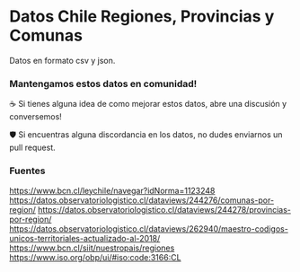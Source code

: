 # Datos Chile Regiones, Provincias y Comunas

Datos en formato csv y json.

### Mantengamos estos datos en comunidad! 

☕ Si tienes alguna idea de como mejorar estos datos, abre una discusión y conversemos!

🛡️ Si encuentras alguna discordancia en los datos, no dudes enviarnos un pull request.

### Fuentes

https://www.bcn.cl/leychile/navegar?idNorma=1123248
https://datos.observatoriologistico.cl/dataviews/244276/comunas-por-region/
https://datos.observatoriologistico.cl/dataviews/244278/provincias-por-region/
https://datos.observatoriologistico.cl/dataviews/262940/maestro-codigos-unicos-territoriales-actualizado-al-2018/
https://www.bcn.cl/siit/nuestropais/regiones
https://www.iso.org/obp/ui/#iso:code:3166:CL
